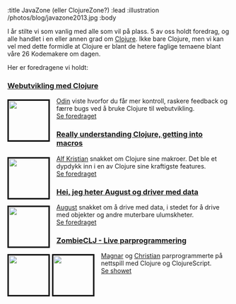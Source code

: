 :title JavaZone (eller ClojureZone?)
:lead
:illustration /photos/blog/javazone2013.jpg
:body

I år stilte vi som vanlig med alle som vil på plass.  5 av oss holdt foredrag, og alle handlet i en eller annen grad om [Clojure](/clojure/).  Ikke bare Clojure, men vi kan vel med dette formidle at Clojure er blant de hetere faglige temaene blant våre 26 Kodemakere om dagen.

Her er foredragene vi holdt:

### [Webutvikling med Clojure](http://2014.javazone.no/presentation.html?id=97d7c449)

<a href="/odin/"><img src="/photos/people/odin/side-profile-near.jpg" align="left" width=90 style="border: 3px solid black; margin: 5px 15px 5px 0px;"></a>
[Odin](/odin/) viste hvorfor du får mer kontroll, raskere feedback og færre bugs ved å bruke Clojure til webutvikling. <br>
[Se foredraget](/webutvikling-med-clojure/)


### [Really understanding Clojure, getting into macros](http://2014.javazone.no/presentation.html?id=8be8fcfe)

<a href="/alf-kristian/"><img src="/photos/people/alf-kristian/side-profile-near.jpg" align="left" width=90 style="border: 3px solid black; margin: 5px 15px 5px 0px;"></a>
[Alf Kristian](/alf-kristian/) snakket om Clojure sine makroer. Det ble et dypdykk inn i en av Clojure sine kraftigste features.<br>
[Se foredraget](/really-understanding-clojure-getting-into-macros/)


### [Hei, jeg heter August og driver med data](http://2014.javazone.no/presentation.html?id=a11572fe)

<a href="/august/"><img src="/photos/people/august/side-profile-near.jpg" align="left" width=90 style="border: 3px solid black; margin: 5px 15px 5px 0px;"></a>
[August](/august/) snakket om å drive med data, i stedet for å drive med objekter og andre muterbare ulumskheter.  <br>
[Se foredraget](http://kodem.kr/WREUGc)


### [ZombieCLJ - Live parprogrammering](http://2014.javazone.no/presentation.html?id=f963bc1c)

<a href="/magnar/"><img src="/photos/people/magnar/side-profile-near.jpg" align="left" width=90 style="border: 3px solid black; margin: 5px 5px 5px 0px;"></a>
<a href="/christian/"><img src="/photos/people/christian/side-profile-near.jpg" align="left" width=90 style="border: 3px solid black; margin: 5px 15px 5px 0px;"></a>
[Magnar](/magnar/) og [Christian](/christian/) parprogrammerte på nettspill med Clojure og ClojureScript.<br>
[Se showet](/zombieclj-live-parprogrammering/)





